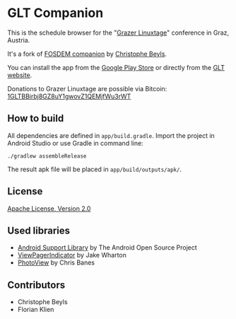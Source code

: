 # GLT Companion

This is the schedule browser for the "[Grazer Linuxtage](https://linuxtage.at)" conference in Graz, Austria. 

It's a fork of [FOSDEM companion](https://github.com/cbeyls/fosdem-companion-android) by [Christophe Beyls](https://github.com/cbeyls).

You can install the app from the [Google Play Store](https://play.google.com/store/apps/details?id=at.linuxtage.companion) or directly from the [GLT website](https://linuxtage.at/downloads/app).

Donations to Grazer Linuxtage are possible via Bitcoin: [1GLTBBirbj8GZ8uY1gwovZ1QEMjfWu3rWT](bitcoin:1GLTBBirbj8GZ8uY1gwovZ1QEMjfWu3rWT)


## How to build

All dependencies are defined in ```app/build.gradle```. Import the project in Android Studio or use Gradle in command line:

```
./gradlew assembleRelease
```

The result apk file will be placed in ```app/build/outputs/apk/```.

## License

[Apache License, Version 2.0](http://www.apache.org/licenses/LICENSE-2.0)

## Used libraries

* [Android Support Library](http://developer.android.com/tools/support-library/) by The Android Open Source Project
* [ViewPagerIndicator](http://viewpagerindicator.com/) by Jake Wharton
* [PhotoView](https://github.com/chrisbanes/PhotoView) by Chris Banes

## Contributors

* Christophe Beyls
* Florian Klien
